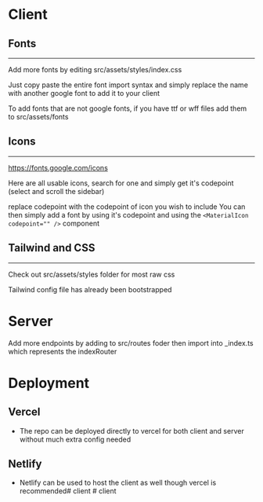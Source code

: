 # Client

## Fonts
---
Add more fonts by editing src/assets/styles/index.css

Just copy paste the entire font import syntax and simply replace the name with another google font to add it to your client

To add fonts that are not google fonts, if you have ttf or wff files add them to src/assets/fonts


## Icons
---
https://fonts.google.com/icons 

Here are all usable icons, search for one and simply get it's codepoint (select and scroll the sidebar)

replace codepoint with the codepoint of icon you wish to include
You can then simply add a font by using it's codepoint and using the ```<MaterialIcon codepoint="" />``` component


## Tailwind and CSS
---
Check out src/assets/styles folder for most raw css

Tailwind config file has already been bootstrapped

 

# Server
Add more endpoints by adding to src/routes foder then import into _index.ts which represents the indexRouter

# Deployment
## Vercel
  - The repo can be deployed directly to vercel for both client and server without much extra config needed
## Netlify
  - Netlify can be used to host the client as well though vercel is recommended#   c l i e n t  
 #   c l i e n t  
 